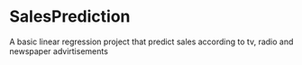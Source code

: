 # SalesPrediction
A basic linear regression project that predict sales according to tv, radio and newspaper advirtisements
